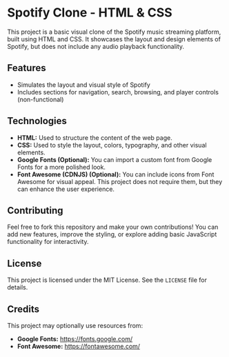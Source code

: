 # Spotify Clone - HTML & CSS

This project is a basic visual clone of the Spotify music streaming platform, built using HTML and CSS. It showcases the layout and design elements of Spotify, but does not include any audio playback functionality.

## Features

* Simulates the layout and visual style of Spotify
* Includes sections for navigation, search, browsing, and player controls (non-functional)

## Technologies

* **HTML:** Used to structure the content of the web page.
* **CSS:** Used to style the layout, colors, typography, and other visual elements.
* **Google Fonts (Optional):** You can import a custom font from Google Fonts for a more polished look.
* **Font Awesome (CDNJS) (Optional):** You can include icons from Font Awesome for visual appeal. This project does not require them, but they can enhance the user experience.

## Contributing

Feel free to fork this repository and make your own contributions! You can add new features, improve the styling, or explore adding basic JavaScript functionality for interactivity.

## License

This project is licensed under the MIT License.  See the `LICENSE` file for details.

## Credits

This project may optionally use resources from:

* **Google Fonts:** https://fonts.google.com/
* **Font Awesome:** https://fontawesome.com/

